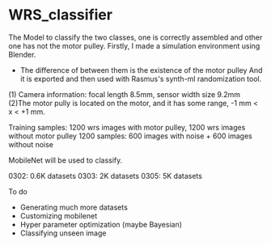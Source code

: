 # WRS_classifier

The Model to classify the two classes, one is correctly assembled and other one has not the motor pulley.
Firstly, I made a simulation environment using Blender.
- The difference of between them is the existence of the motor pulley
And it is exported and then used with Rasmus's synth-ml randomization tool.

(1) Camera information: focal length 8.5mm, sensor width size 9.2mm   
(2)The motor pully is located on the motor, and it has some range, -1 mm < x < +1 mm.

Training samples: 1200 wrs images with motor pulley, 1200 wrs images without motor pulley
1200 samples: 600 images with noise + 600 images without noise

MobileNet will be used to classify.

0302: 0.6K datasets
0303: 2K datasets
0305: 5K datasets


To do
- Generating much more datasets
- Customizing mobilenet
- Hyper parameter optimization (maybe Bayesian)
- Classifying unseen image
